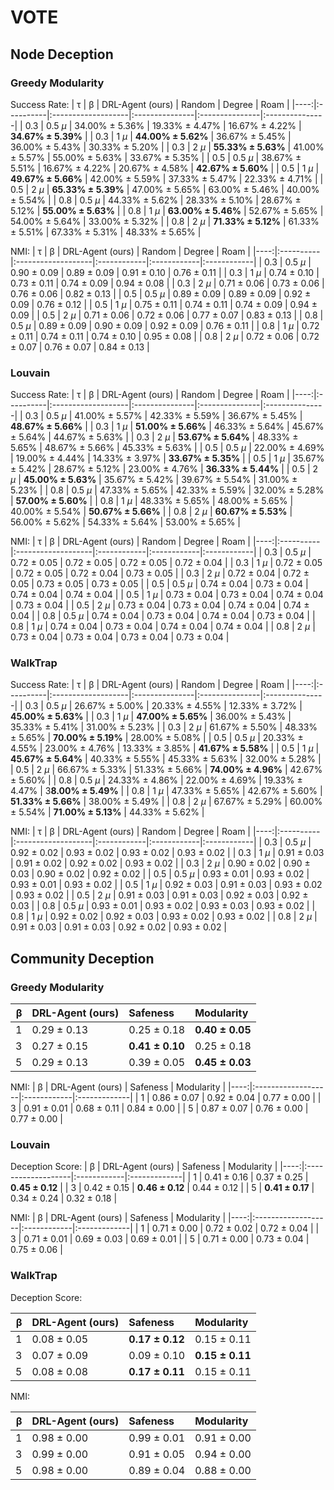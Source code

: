 # VOTE

## Node Deception

### Greedy Modularity

Success Rate:
|   τ | β         | DRL-Agent (ours)   | Random         | Degree         | Roam           |
|----:|:----------|:-------------------|:---------------|:---------------|:---------------|
| 0.3 | 0.5 $\mu$ | 34.00% ± 5.36%     | 19.33% ± 4.47% | 16.67% ± 4.22% | **34.67% ± 5.39%** |
| 0.3 | 1 $\mu$   | **44.00% ± 5.62%**     | 36.67% ± 5.45% | 36.00% ± 5.43% | 30.33% ± 5.20% |
| 0.3 | 2 $\mu$   | **55.33% ± 5.63%**     | 41.00% ± 5.57% | 55.00% ± 5.63% | 33.67% ± 5.35% |
| 0.5 | 0.5 $\mu$ | 38.67% ± 5.51%     | 16.67% ± 4.22% | 20.67% ± 4.58% | **42.67% ± 5.60%** |
| 0.5 | 1 $\mu$   | **49.67% ± 5.66%**     | 42.00% ± 5.59% | 37.33% ± 5.47% | 22.33% ± 4.71% |
| 0.5 | 2 $\mu$   | **65.33% ± 5.39%**     | 47.00% ± 5.65% | 63.00% ± 5.46% | 40.00% ± 5.54% |
| 0.8 | 0.5 $\mu$ | 44.33% ± 5.62%     | 28.33% ± 5.10% | 28.67% ± 5.12% | **55.00% ± 5.63%** |
| 0.8 | 1 $\mu$   | **63.00% ± 5.46%**     | 52.67% ± 5.65% | 54.00% ± 5.64% | 33.00% ± 5.32% |
| 0.8 | 2 $\mu$   | **71.33% ± 5.12%**     | 61.33% ± 5.51% | 67.33% ± 5.31% | 48.33% ± 5.65% |


NMI:
|   τ | β         | DRL-Agent (ours)   | Random      | Degree      | Roam        |
|----:|:----------|:-------------------|:------------|:------------|:------------|
| 0.3 | 0.5 $\mu$ | 0.90 ± 0.09        | 0.89 ± 0.09 | 0.91 ± 0.10 | 0.76 ± 0.11 |
| 0.3 | 1 $\mu$   | 0.74 ± 0.10        | 0.73 ± 0.11 | 0.74 ± 0.09 | 0.94 ± 0.08 |
| 0.3 | 2 $\mu$   | 0.71 ± 0.06        | 0.73 ± 0.06 | 0.76 ± 0.06 | 0.82 ± 0.13 |
| 0.5 | 0.5 $\mu$ | 0.89 ± 0.09        | 0.89 ± 0.09 | 0.92 ± 0.09 | 0.76 ± 0.12 |
| 0.5 | 1 $\mu$   | 0.75 ± 0.11        | 0.74 ± 0.11 | 0.74 ± 0.09 | 0.94 ± 0.09 |
| 0.5 | 2 $\mu$   | 0.71 ± 0.06        | 0.72 ± 0.06 | 0.77 ± 0.07 | 0.83 ± 0.13 |
| 0.8 | 0.5 $\mu$ | 0.89 ± 0.09        | 0.90 ± 0.09 | 0.92 ± 0.09 | 0.76 ± 0.11 |
| 0.8 | 1 $\mu$   | 0.72 ± 0.11        | 0.74 ± 0.11 | 0.74 ± 0.10 | 0.95 ± 0.08 |
| 0.8 | 2 $\mu$   | 0.72 ± 0.06        | 0.72 ± 0.07 | 0.76 ± 0.07 | 0.84 ± 0.13 |

### Louvain

Success Rate:
|   τ | β         | DRL-Agent (ours)   | Random         | Degree         | Roam           |
|----:|:----------|:-------------------|:---------------|:---------------|:---------------|
| 0.3 | 0.5 $\mu$ | 41.00% ± 5.57%     | 42.33% ± 5.59% | 36.67% ± 5.45% | **48.67% ± 5.66%** |
| 0.3 | 1 $\mu$   | **51.00% ± 5.66%**     | 46.33% ± 5.64% | 45.67% ± 5.64% | 44.67% ± 5.63% |
| 0.3 | 2 $\mu$   | **53.67% ± 5.64%**     | 48.33% ± 5.65% | 48.67% ± 5.66% | 45.33% ± 5.63% |
| 0.5 | 0.5 $\mu$ | 22.00% ± 4.69%     | 19.00% ± 4.44% | 14.33% ± 3.97% | **33.67% ± 5.35%** |
| 0.5 | 1 $\mu$   | 35.67% ± 5.42%     | 28.67% ± 5.12% | 23.00% ± 4.76% | **36.33% ± 5.44%** |
| 0.5 | 2 $\mu$   | **45.00% ± 5.63%**     | 35.67% ± 5.42% | 39.67% ± 5.54% | 31.00% ± 5.23% |
| 0.8 | 0.5 $\mu$ | 47.33% ± 5.65%     | 42.33% ± 5.59% | 32.00% ± 5.28% | **57.00% ± 5.60%** |
| 0.8 | 1 $\mu$   | 48.33% ± 5.65%     | 48.00% ± 5.65% | 40.00% ± 5.54% | **50.67% ± 5.66%** |
| 0.8 | 2 $\mu$   | **60.67% ± 5.53%**     | 56.00% ± 5.62% | 54.33% ± 5.64% | 53.00% ± 5.65% |


NMI:
|   τ | β         | DRL-Agent (ours)   | Random      | Degree      | Roam        |
|----:|:----------|:-------------------|:------------|:------------|:------------|
| 0.3 | 0.5 $\mu$ | 0.72 ± 0.05        | 0.72 ± 0.05 | 0.72 ± 0.05 | 0.72 ± 0.04 |
| 0.3 | 1 $\mu$   | 0.72 ± 0.05        | 0.72 ± 0.05 | 0.72 ± 0.04 | 0.73 ± 0.05 |
| 0.3 | 2 $\mu$   | 0.72 ± 0.04        | 0.72 ± 0.05 | 0.73 ± 0.05 | 0.73 ± 0.05 |
| 0.5 | 0.5 $\mu$ | 0.74 ± 0.04        | 0.73 ± 0.04 | 0.74 ± 0.04 | 0.74 ± 0.04 |
| 0.5 | 1 $\mu$   | 0.73 ± 0.04        | 0.73 ± 0.04 | 0.74 ± 0.04 | 0.73 ± 0.04 |
| 0.5 | 2 $\mu$   | 0.73 ± 0.04        | 0.73 ± 0.04 | 0.74 ± 0.04 | 0.74 ± 0.04 |
| 0.8 | 0.5 $\mu$ | 0.74 ± 0.04        | 0.73 ± 0.04 | 0.74 ± 0.04 | 0.73 ± 0.04 |
| 0.8 | 1 $\mu$   | 0.74 ± 0.04        | 0.73 ± 0.04 | 0.74 ± 0.04 | 0.74 ± 0.04 |
| 0.8 | 2 $\mu$   | 0.73 ± 0.04        | 0.73 ± 0.04 | 0.73 ± 0.04 | 0.73 ± 0.04 |

### WalkTrap

Success Rate:
|   τ | β         | DRL-Agent (ours)   | Random         | Degree         | Roam           |
|----:|:----------|:-------------------|:---------------|:---------------|:---------------|
| 0.3 | 0.5 $\mu$ | 26.67% ± 5.00%     | 20.33% ± 4.55% | 12.33% ± 3.72% | **45.00% ± 5.63%** |
| 0.3 | 1 $\mu$   | **47.00% ± 5.65%**     | 36.00% ± 5.43% | 35.33% ± 5.41% | 31.00% ± 5.23% |
| 0.3 | 2 $\mu$   | 61.67% ± 5.50%     | 48.33% ± 5.65% | **70.00% ± 5.19%** | 28.00% ± 5.08% |
| 0.5 | 0.5 $\mu$ | 20.33% ± 4.55%     | 23.00% ± 4.76% | 13.33% ± 3.85% | **41.67% ± 5.58%** |
| 0.5 | 1 $\mu$   | **45.67% ± 5.64%**     | 40.33% ± 5.55% | 45.33% ± 5.63% | 32.00% ± 5.28% |
| 0.5 | 2 $\mu$   | 66.67% ± 5.33%     | 51.33% ± 5.66% | **74.00% ± 4.96%** | 42.67% ± 5.60% |
| 0.8 | 0.5 $\mu$ | 24.33% ± 4.86%     | 22.00% ± 4.69% | 19.33% ± 4.47% | 3**8.00% ± 5.49%** |
| 0.8 | 1 $\mu$   | 47.33% ± 5.65%     | 42.67% ± 5.60% | **51.33% ± 5.66%** | 38.00% ± 5.49% |
| 0.8 | 2 $\mu$   | 67.67% ± 5.29%     | 60.00% ± 5.54% | **71.00% ± 5.13%** | 44.33% ± 5.62% |


NMI:
|   τ | β         | DRL-Agent (ours)   | Random      | Degree      | Roam        |
|----:|:----------|:-------------------|:------------|:------------|:------------|
| 0.3 | 0.5 $\mu$ | 0.92 ± 0.02        | 0.93 ± 0.02 | 0.93 ± 0.02 | 0.93 ± 0.02 |
| 0.3 | 1 $\mu$   | 0.91 ± 0.03        | 0.91 ± 0.02 | 0.92 ± 0.02 | 0.93 ± 0.02 |
| 0.3 | 2 $\mu$   | 0.90 ± 0.02        | 0.90 ± 0.03 | 0.90 ± 0.02 | 0.92 ± 0.02 |
| 0.5 | 0.5 $\mu$ | 0.93 ± 0.01        | 0.93 ± 0.02 | 0.93 ± 0.01 | 0.93 ± 0.02 |
| 0.5 | 1 $\mu$   | 0.92 ± 0.03        | 0.91 ± 0.03 | 0.93 ± 0.02 | 0.93 ± 0.02 |
| 0.5 | 2 $\mu$   | 0.91 ± 0.03        | 0.91 ± 0.03 | 0.92 ± 0.03 | 0.92 ± 0.03 |
| 0.8 | 0.5 $\mu$ | 0.93 ± 0.01        | 0.93 ± 0.02 | 0.93 ± 0.03 | 0.93 ± 0.02 |
| 0.8 | 1 $\mu$   | 0.92 ± 0.02        | 0.92 ± 0.03 | 0.93 ± 0.02 | 0.93 ± 0.02 |
| 0.8 | 2 $\mu$   | 0.91 ± 0.03        | 0.91 ± 0.03 | 0.92 ± 0.02 | 0.93 ± 0.02 |

## Community Deception

### Greedy Modularity

|   β | DRL-Agent (ours)   | Safeness    | Modularity   |
|----:|:-------------------|:------------|:-------------|
|   1 | 0.29 ± 0.13        | 0.25 ± 0.18 | **0.40 ± 0.05**  |
|   3 | 0.27 ± 0.15        | **0.41 ± 0.10** | 0.25 ± 0.18  |
|   5 | 0.29 ± 0.13        | 0.39 ± 0.05 | **0.45 ± 0.03**  |


NMI:
|   β | DRL-Agent (ours)   | Safeness    | Modularity   |
|----:|:-------------------|:------------|:-------------|
|   1 | 0.86 ± 0.07        | 0.92 ± 0.04 | 0.77 ± 0.00  |
|   3 | 0.91 ± 0.01        | 0.68 ± 0.11 | 0.84 ± 0.00  |
|   5 | 0.87 ± 0.07        | 0.76 ± 0.00 | 0.77 ± 0.00  |

### Louvain

Deception Score:
|   β | DRL-Agent (ours)   | Safeness    | Modularity   |
|----:|:-------------------|:------------|:-------------|
|   1 | 0.41 ± 0.16        | 0.37 ± 0.25 | **0.45 ± 0.12**  |
|   3 | 0.42 ± 0.15        | **0.46 ± 0.12** | 0.44 ± 0.12  |
|   5 | **0.41 ± 0.17**        | 0.34 ± 0.24 | 0.32 ± 0.18  |


NMI:
|   β | DRL-Agent (ours)   | Safeness    | Modularity   |
|----:|:-------------------|:------------|:-------------|
|   1 | 0.71 ± 0.00        | 0.72 ± 0.02 | 0.72 ± 0.04  |
|   3 | 0.71 ± 0.01        | 0.69 ± 0.03 | 0.69 ± 0.01  |
|   5 | 0.71 ± 0.00        | 0.73 ± 0.04 | 0.75 ± 0.06  |

### WalkTrap

Deception Score:

|   β | DRL-Agent (ours)   | Safeness    | Modularity   |
|----:|:-------------------|:------------|:-------------|
|   1 | 0.08 ± 0.05        | **0.17 ± 0.12** | 0.15 ± 0.11  |
|   3 | 0.07 ± 0.09        | 0.09 ± 0.10 | **0.15 ± 0.11**  |
|   5 | 0.08 ± 0.08        | **0.17 ± 0.11** | 0.15 ± 0.11  |


NMI:

|   β | DRL-Agent (ours)   | Safeness    | Modularity   |
|----:|:-------------------|:------------|:-------------|
|   1 | 0.98 ± 0.00        | 0.99 ± 0.01 | 0.91 ± 0.00  |
|   3 | 0.99 ± 0.00        | 0.91 ± 0.05 | 0.94 ± 0.00  |
|   5 | 0.98 ± 0.00        | 0.89 ± 0.04 | 0.88 ± 0.00  |